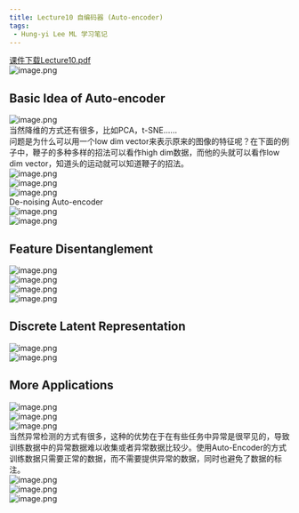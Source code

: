 ```yaml
---
title: Lecture10 自编码器 (Auto-encoder)
tags:
 - Hung-yi Lee ML 学习笔记
---
```


[课件下载Lecture10.pdf](https://speech.ee.ntu.edu.tw/~hylee/ml/ml2021-course-data/auto_v8.pdf)<br />![image.png](https://yeyi0003.oss-cn-hangzhou.aliyuncs.com/1708506864375-1590c3a2-f362-41f6-b1bf-2e1abaa8bb3e.png)

## Basic Idea of Auto-encoder

![image.png](https://yeyi0003.oss-cn-hangzhou.aliyuncs.com/1708507938552-f8de326a-eb9c-4589-acdb-80d17b9832c1.png)<br />当然降维的方式还有很多，比如PCA，t-SNE......<br />问题是为什么可以用一个low dim vector来表示原来的图像的特征呢？在下面的例子中，鞭子的多种多样的招法可以看作high dim数据，而他的头就可以看作low dim vector，知道头的运动就可以知道鞭子的招法。<br />![image.png](https://yeyi0003.oss-cn-hangzhou.aliyuncs.com/1708508508064-56efeb0e-d810-435e-b5e5-936cf8313650.png)<br />![image.png](https://yeyi0003.oss-cn-hangzhou.aliyuncs.com/1708509235485-44f4e823-fcd1-4d97-bce5-f5678c96f54c.png)<br />![image.png](https://yeyi0003.oss-cn-hangzhou.aliyuncs.com/1708509169886-8c1b4c6b-67e6-4d07-8d83-e7cf3a0d50a9.png)<br />De-noising Auto-encoder<br />![image.png](https://yeyi0003.oss-cn-hangzhou.aliyuncs.com/1708519217849-60a254ca-b82e-4134-a8f0-6abb8fc2659d.png)<br />![image.png](https://yeyi0003.oss-cn-hangzhou.aliyuncs.com/1708519298268-b4c7abb9-0c67-4ed1-a878-c5df743c0b7b.png)

## Feature Disentanglement

![image.png](https://yeyi0003.oss-cn-hangzhou.aliyuncs.com/1708519902336-5d3dea2b-ecf0-4316-96ec-f4c34a53a476.png)<br />![image.png](https://yeyi0003.oss-cn-hangzhou.aliyuncs.com/1708520378942-a1cb477e-fedc-432a-b030-543e2aee8fdc.png)<br />![image.png](https://yeyi0003.oss-cn-hangzhou.aliyuncs.com/1708520552854-b0f614f0-ead7-4105-a7b1-94740a525f1e.png)<br />![image.png](https://yeyi0003.oss-cn-hangzhou.aliyuncs.com/1708520581334-84e55286-48f3-484d-8af1-1c16988d8d86.png)

## Discrete Latent Representation

![image.png](https://yeyi0003.oss-cn-hangzhou.aliyuncs.com/1708521185337-e3af6568-d067-41be-a65f-5c9166cb0e15.png)<br />![image.png](https://yeyi0003.oss-cn-hangzhou.aliyuncs.com/1708521602683-3f3481b0-5fc1-4b58-9835-666c4e3d7ce8.png)

## More Applications

![image.png](https://yeyi0003.oss-cn-hangzhou.aliyuncs.com/1708521789752-455ef2c5-a703-4165-9e3f-6c08d01478c1.png)		<br />![image.png](https://yeyi0003.oss-cn-hangzhou.aliyuncs.com/1708521960006-8e9d4567-8d8c-4bee-b526-a09d1e716dab.png)<br />![image.png](https://yeyi0003.oss-cn-hangzhou.aliyuncs.com/1708522136998-00381f3f-8de5-4f14-b14d-aca4e5d28f45.png)<br />当然异常检测的方式有很多，这种的优势在于在有些任务中异常是很罕见的，导致训练数据中的异常数据难以收集或者异常数据比较少。使用Auto-Encoder的方式训练数据只需要正常的数据，而不需要提供异常的数据，同时也避免了数据的标注。<br />![image.png](https://yeyi0003.oss-cn-hangzhou.aliyuncs.com/1708522153478-30815084-a725-4724-9a52-09d7d6583932.png)<br />![image.png](https://yeyi0003.oss-cn-hangzhou.aliyuncs.com/1708522460007-7a1077cb-bb59-447c-b7fb-a5116fb541f7.png)<br />![image.png](https://yeyi0003.oss-cn-hangzhou.aliyuncs.com/1708522562664-2e943b84-6aff-444e-a2f8-f5e155df3698.png)<br />